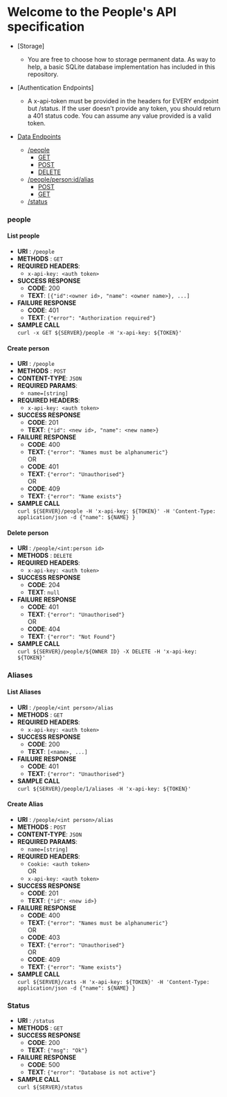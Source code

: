 # Welcome to the People's API specification

  * [Storage]
    * You are free to choose how to storage permanent data. As way to help, a basic SQLite database implementation has included in this repository.
  * [Authentication Endpoints] 
    * A x-api-token must be provided in the headers for EVERY endpoint but /status. If the user doesn't provide any token, you should return a 401 status code. You can assume any value provided is a valid token.

  * [Data Endpoints](#data-endpoints)  
    - [/people](#people)
        - [GET](#list-people)  
        - [POST](#create-person)  
        - [DELETE](#delete-person)  
    - [/people/<person:id>/alias](#aliases)  
        - [POST](#create-alias)  
        - [GET](#list-aliases)  
    - [/status](#status)

### people

#### List people
* **URI** : `/people`
* **METHODS** : `GET`
* **REQUIRED HEADERS**:
    - `x-api-key: <auth token>`
* **SUCCESS RESPONSE**
    * **CODE**: 200
    * **TEXT**: `[{"id":<owner id>, "name": <owner name>}, ...]`
* **FAILURE RESPONSE**
    * **CODE**: 401
    * **TEXT**: `{"error": "Authorization required"}`
* **SAMPLE CALL**  
`curl -x GET ${SERVER}/people -H 'x-api-key: ${TOKEN}'`

#### Create person
* **URI** : `/people`
* **METHODS** : `POST`
* **CONTENT-TYPE**: `JSON`
* **REQUIRED PARAMS**:
    - `name=[string]`
* **REQUIRED HEADERS**:
    - `x-api-key: <auth token>`
* **SUCCESS RESPONSE**
    * **CODE**: 201
    * **TEXT**: `{"id": <new id>, "name": <new name>}`
* **FAILURE RESPONSE**
    * **CODE**: 400
    * **TEXT**: `{"error": "Names must be alphanumeric"}`  
    OR  
    * **CODE**: 401
    * **TEXT**: `{"error": "Unauthorised"}`  
    OR  
    * **CODE**: 409
    * **TEXT**: `{"error": "Name exists"}`  
* **SAMPLE CALL**  
`curl ${SERVER}/people -H 'x-api-key: ${TOKEN}' -H 'Content-Type: application/json -d {"name": ${NAME} }`

#### Delete person
* **URI** : `/people/<int:person id>`
* **METHODS** : `DELETE`
* **REQUIRED HEADERS**:
    - `x-api-key: <auth token>`
* **SUCCESS RESPONSE**
    * **CODE**: 204
    * **TEXT**: `null`
* **FAILURE RESPONSE**
    * **CODE**: 401
    * **TEXT**: `{"error": "Unauthorised"}`  
    OR  
    * **CODE**: 404
    * **TEXT**: `{"error": "Not Found"}`
* **SAMPLE CALL**  
`curl ${SERVER}/people/${OWNER ID} -X DELETE -H 'x-api-key: ${TOKEN}'`


### Aliases

#### List Aliases
* **URI** : `/people/<int person>/alias`
* **METHODS** : `GET`
* **REQUIRED HEADERS**:
    - `x-api-key: <auth token>`
* **SUCCESS RESPONSE**
    * **CODE**: 200
    * **TEXT**: `[<name>, ...]`
* **FAILURE RESPONSE**
    * **CODE**: 401
    * **TEXT**: `{"error": "Unauthorised"}`
* **SAMPLE CALL**  
`curl ${SERVER}/people/1/aliases -H 'x-api-key: ${TOKEN}'`

#### Create Alias
* **URI** : `/people/<int person>/alias`
* **METHODS** : `POST`
* **CONTENT-TYPE**: `JSON`
* **REQUIRED PARAMS**:
    - `name=[string]`
* **REQUIRED HEADERS**:
    - `Cookie: <auth token>`  
    OR
    - `x-api-key: <auth token>`
* **SUCCESS RESPONSE**
    * **CODE**: 201
    * **TEXT**: `{"id": <new id>}`
* **FAILURE RESPONSE**
    * **CODE**: 400
    * **TEXT**: `{"error": "Names must be alphanumeric"}`  
    OR  
    * **CODE**: 403
    * **TEXT**: `{"error": "Unauthorised"}`  
    OR  
    * **CODE**: 409
    * **TEXT**: `{"error": "Name exists"}`  
* **SAMPLE CALL**  
`curl ${SERVER}/cats -H 'x-api-key: ${TOKEN}' -H 'Content-Type: application/json -d {"name": ${NAME} }`


### Status

* **URI** : `/status`
* **METHODS** : `GET`
* **SUCCESS RESPONSE**
    * **CODE**: 200
    * **TEXT**: `{"msg": "Ok"}`
* **FAILURE RESPONSE**
    * **CODE**: 500
    * **TEXT**: `{"error": "Database is not active"}`  
* **SAMPLE CALL**  
`curl ${SERVER}/status`
